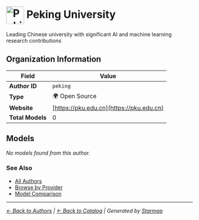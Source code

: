 # <img src="https://raw.githubusercontent.com/agentstation/starmap/master/internal/embedded/logos/peking.svg" alt="Peking University logo" width="48" height="48" style="vertical-align: middle;"> Peking University
  
  
  
Leading Chinese university with significant AI and machine learning research contributions
  
  
## Organization Information
  
| Field | Value |
|---------|---------|
| **Author ID** | `peking` |
| **Type** | 🌍 Open Source |
| **Website** | [https://pku.edu.cn](https://pku.edu.cn) |
| **Total Models** | 0 |

  
## Models
  
*No models found from this author.*
  
### See Also
  
- [All Authors](../)
- [Browse by Provider](../../providers/)
- [Model Comparison](../../models/)
  
---
*_[← Back to Authors](../) | [← Back to Catalog](../../) | Generated by [Starmap](https://github.com/agentstation/starmap)_*